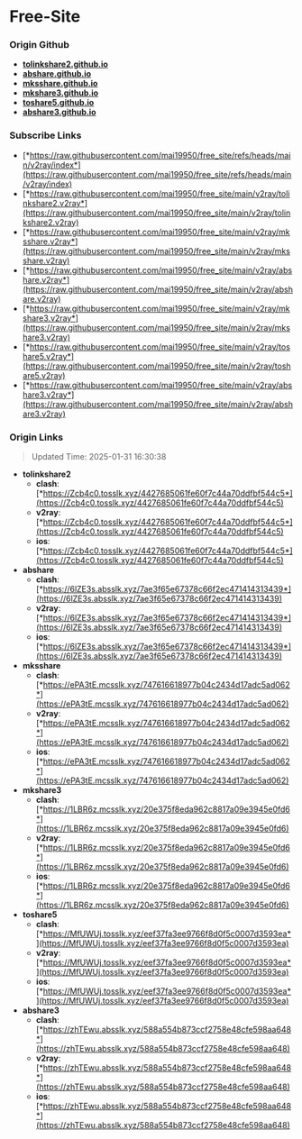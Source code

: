 # Free-Site

### Origin Github

- [**tolinkshare2.github.io**](https://github.com/tolinkshare2/tolinkshare2.github.io)
- [**abshare.github.io**](https://github.com/abshare/abshare.github.io)
- [**mksshare.github.io**](https://github.com/mksshare/mksshare.github.io)
- [**mkshare3.github.io**](https://github.com/mkshare3/mkshare3.github.io)
- [**toshare5.github.io**](https://github.com/toshare5/toshare5.github.io)
- [**abshare3.github.io**](https://github.com/abshare3/abshare3.github.io)

### Subscribe Links

- [*https://raw.githubusercontent.com/mai19950/free_site/refs/heads/main/v2ray/index*](https://raw.githubusercontent.com/mai19950/free_site/refs/heads/main/v2ray/index)
- [*https://raw.githubusercontent.com/mai19950/free_site/main/v2ray/tolinkshare2.v2ray*](https://raw.githubusercontent.com/mai19950/free_site/main/v2ray/tolinkshare2.v2ray)
- [*https://raw.githubusercontent.com/mai19950/free_site/main/v2ray/mksshare.v2ray*](https://raw.githubusercontent.com/mai19950/free_site/main/v2ray/mksshare.v2ray)
- [*https://raw.githubusercontent.com/mai19950/free_site/main/v2ray/abshare.v2ray*](https://raw.githubusercontent.com/mai19950/free_site/main/v2ray/abshare.v2ray)
- [*https://raw.githubusercontent.com/mai19950/free_site/main/v2ray/mkshare3.v2ray*](https://raw.githubusercontent.com/mai19950/free_site/main/v2ray/mkshare3.v2ray)
- [*https://raw.githubusercontent.com/mai19950/free_site/main/v2ray/toshare5.v2ray*](https://raw.githubusercontent.com/mai19950/free_site/main/v2ray/toshare5.v2ray)
- [*https://raw.githubusercontent.com/mai19950/free_site/main/v2ray/abshare3.v2ray*](https://raw.githubusercontent.com/mai19950/free_site/main/v2ray/abshare3.v2ray)

### Origin Links

> Updated Time: 2025-01-31 16:30:38

- **tolinkshare2**
  - **clash**: [*https://Zcb4c0.tosslk.xyz/4427685061fe60f7c44a70ddfbf544c5*](https://Zcb4c0.tosslk.xyz/4427685061fe60f7c44a70ddfbf544c5)
  - **v2ray**: [*https://Zcb4c0.tosslk.xyz/4427685061fe60f7c44a70ddfbf544c5*](https://Zcb4c0.tosslk.xyz/4427685061fe60f7c44a70ddfbf544c5)
  - **ios**: [*https://Zcb4c0.tosslk.xyz/4427685061fe60f7c44a70ddfbf544c5*](https://Zcb4c0.tosslk.xyz/4427685061fe60f7c44a70ddfbf544c5)
- **abshare**
  - **clash**: [*https://6lZE3s.absslk.xyz/7ae3f65e67378c66f2ec471414313439*](https://6lZE3s.absslk.xyz/7ae3f65e67378c66f2ec471414313439)
  - **v2ray**: [*https://6lZE3s.absslk.xyz/7ae3f65e67378c66f2ec471414313439*](https://6lZE3s.absslk.xyz/7ae3f65e67378c66f2ec471414313439)
  - **ios**: [*https://6lZE3s.absslk.xyz/7ae3f65e67378c66f2ec471414313439*](https://6lZE3s.absslk.xyz/7ae3f65e67378c66f2ec471414313439)
- **mksshare**
  - **clash**: [*https://ePA3tE.mcsslk.xyz/747616618977b04c2434d17adc5ad062*](https://ePA3tE.mcsslk.xyz/747616618977b04c2434d17adc5ad062)
  - **v2ray**: [*https://ePA3tE.mcsslk.xyz/747616618977b04c2434d17adc5ad062*](https://ePA3tE.mcsslk.xyz/747616618977b04c2434d17adc5ad062)
  - **ios**: [*https://ePA3tE.mcsslk.xyz/747616618977b04c2434d17adc5ad062*](https://ePA3tE.mcsslk.xyz/747616618977b04c2434d17adc5ad062)
- **mkshare3**
  - **clash**: [*https://1LBR6z.mcsslk.xyz/20e375f8eda962c8817a09e3945e0fd6*](https://1LBR6z.mcsslk.xyz/20e375f8eda962c8817a09e3945e0fd6)
  - **v2ray**: [*https://1LBR6z.mcsslk.xyz/20e375f8eda962c8817a09e3945e0fd6*](https://1LBR6z.mcsslk.xyz/20e375f8eda962c8817a09e3945e0fd6)
  - **ios**: [*https://1LBR6z.mcsslk.xyz/20e375f8eda962c8817a09e3945e0fd6*](https://1LBR6z.mcsslk.xyz/20e375f8eda962c8817a09e3945e0fd6)
- **toshare5**
  - **clash**: [*https://MfUWUj.tosslk.xyz/eef37fa3ee9766f8d0f5c0007d3593ea*](https://MfUWUj.tosslk.xyz/eef37fa3ee9766f8d0f5c0007d3593ea)
  - **v2ray**: [*https://MfUWUj.tosslk.xyz/eef37fa3ee9766f8d0f5c0007d3593ea*](https://MfUWUj.tosslk.xyz/eef37fa3ee9766f8d0f5c0007d3593ea)
  - **ios**: [*https://MfUWUj.tosslk.xyz/eef37fa3ee9766f8d0f5c0007d3593ea*](https://MfUWUj.tosslk.xyz/eef37fa3ee9766f8d0f5c0007d3593ea)
- **abshare3**
  - **clash**: [*https://zhTEwu.absslk.xyz/588a554b873ccf2758e48cfe598aa648*](https://zhTEwu.absslk.xyz/588a554b873ccf2758e48cfe598aa648)
  - **v2ray**: [*https://zhTEwu.absslk.xyz/588a554b873ccf2758e48cfe598aa648*](https://zhTEwu.absslk.xyz/588a554b873ccf2758e48cfe598aa648)
  - **ios**: [*https://zhTEwu.absslk.xyz/588a554b873ccf2758e48cfe598aa648*](https://zhTEwu.absslk.xyz/588a554b873ccf2758e48cfe598aa648)
